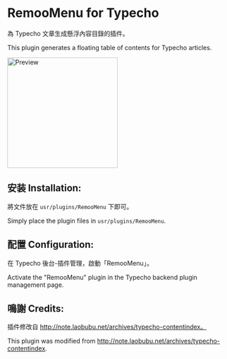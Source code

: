 # RemooMenu for Typecho

為 Typecho 文章生成懸浮內容目錄的插件。 

This plugin generates a floating table of contents for Typecho articles.

<img src="https://user-images.githubusercontent.com/64857501/227782930-045ca437-8294-4415-a55c-2ba7e14470b6.jpeg" alt="Preview" width="250px" />

## 安装 Installation:

將文件放在 `usr/plugins/RemooMenu` 下即可。 

Simply place the plugin files in `usr/plugins/RemooMenu`.

## 配置 Configuration:

在 Typecho 後台-插件管理，啟動「RemooMenu」。 

Activate the "RemooMenu" plugin in the Typecho backend plugin management page.

## 鳴謝 Credits:

插件修改自 http://note.laobubu.net/archives/typecho-contentindex。 

This plugin was modified from http://note.laobubu.net/archives/typecho-contentindex.
